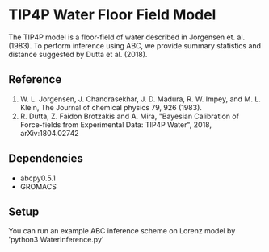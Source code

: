 # TIP4P Water Floor Field Model
The TIP4P model is a floor-field of water described in Jorgensen et. al. (1983). To perform 
inference using ABC, we provide summary statistics and distance suggested by Dutta et al. (2018).

## Reference
1. W. L. Jorgensen, J. Chandrasekhar, J. D. Madura, R. W. Impey, and M. L. Klein, The Journal of chemical physics 79, 926 (1983).
2. R. Dutta, Z. Faidon Brotzakis and A. Mira, "Bayesian Calibration of Force-fields from Experimental Data: TIP4P Water", 2018, arXiv:1804.02742

## Dependencies 
- abcpy0.5.1
- GROMACS

## Setup
You can run an example ABC inference scheme on Lorenz model by 'python3 WaterInference.py'

